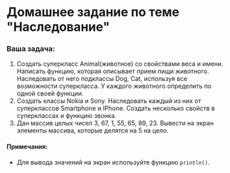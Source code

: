 # Домашнее задание по теме "Наследование"

### Ваша задача:

1. Создать суперкласс Animal(животное) со свойствами веса и имени. Написать функцию, которая описывает прием пищи животного. Наследовать от него подклассы Dog, Cat, используя все возможности суперкласса. У каждого животного определить по одной своей функции.
2. Создать классы Nokia и Sony. Наследовать каждый из них от суперклассов Smartphone и IPhone. Создать несколько свойств в суперклассах и функцию звонка.
3. Дан массив целых чисел 3, 67, 1, 55, 65, 89, 23. Вывести на экран элементы массива, которые делятся на 5 на цело.

#### Примечания:
- Для вывода значений на экран используйте функцию `println()`.